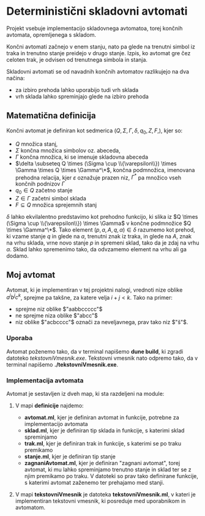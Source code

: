 # Deterministični skladovni avtomati
Projekt vsebuje implementacijo skladovnega avtomatoa, torej končnih avtomata, opremljenega s skladom. 

Končni avtomati začnejo v enem stanju, nato pa glede na trenutni simbol iz traka in trenutno stanje preidejo v drugo stanje. Izpis, ko avtomat gre čez celoten trak, je odvisen od trenutnega simbola in stanja.

Skladovni avtomati se od navadnih končnih avtomatov razlikujejo na dva načina:
- za izbiro prehoda lahko uporabijo tudi vrh sklada
- vrh sklada lahko spreminjajo glede na izbiro prehoda

## Matematična definicija
Končni avtomat je definiran kot sedmerica $(Q, \Sigma, \Gamma, \delta, q_0, Z, F,)$, kjer so:
- $Q$ množica stanj,
- $\Sigma$ končna množica simbolov oz. abeceda,
- $\Gamma$ končna množica, ki se imenuje skladovna abeceda
- $\delta \subseteq Q \times (\Sigma \cup \\{\varepsilon\\}) \times \Gamma \times Q \times \Gamma^\*$, končna podmnožica, imenovana prehodna relacija, kjer $\varepsilon$ oznažuje prazen niz, $\Gamma^*$ pa množico vseh končnih podnizov $\Gamma$
- $q_0 \in Q$ začetno stanje
- $Z \in \Gamma$ začetni simbol sklada
- $F \subseteq Q$ množica sprejemnih stanj

$\delta$ lahko ekvilalentno predstavimo kot prehodno funkcijo, ki slika iz $Q \times (\Sigma \cup \\{\varepsilon\\}) \times \Gamma$ v končne podmnožice $Q \times \Gamma^\*$. Tako element $(p,a,A,q,\alpha) \in \delta$ razumemo kot prehod, ki vzame stanje $q$ in glede na $a$, trenutni znak iz traka, in glede na $A$, znak na vrhu sklada, vrne novo stanje $p$ in spremeni sklad, tako da je zdaj na vrhu $\alpha$. Sklad lahko spremenimo tako, da odvzamemo element na vrhu ali ga dodamo.

## Moj avtomat
Avtomat, ki je implementiran v tej projektni nalogi, vrednoti nize oblike $a^ib^jc^k$, sprejme pa takšne, za katere velja $i+j<k$.
Tako na primer: 
- sprejme niz oblike $"aabbccccc"$
- ne sprejme niza oblike $"abcc"$
- niz oblike $"acbcccc"$ označi za neveljavnega, prav tako niz $"š"$.

### Uporaba
Avtomat poženemo tako, da v terminal napišemo **dune build**, ki zgradi datoteko _tekstovniVmesnik.exe_. Tekstovni vmesnik nato odpremo tako, da v terminal napišemo **./tekstovniVmesnik.exe**.

### Implementacija avtomata
Avtomat je sestavljen iz dveh map, ki sta razdeljeni na module:
1. V mapi **definicije** najdemo:
   -  **avtomat.ml**, kjer je definiran avtomat in funkcije, potrebne za implementacijo avtomata
   -  **sklad.ml**, kjer je definiran tip sklada in funkcije, s katerimi sklad spreminjamo
   -  **trak.ml**, kjer je definiran trak in funkcije, s katerimi se po traku premikamo
   -  **stanje.ml**, kjer je definiran tip stanje
   -  **zagnaniAvtomat.ml**, kjer je definiran "zagnani avtomat", torej avtomat, ki mu lahko spreminjamo trenutno stanje in sklad ter se z njim premikamo po traku. V datoteki so prav tako definirane funkcije, s katerimi avtomat zaženemo ter prehajamo med stanji.

2. V mapi **tekstovniVmesnik** je datoteka **tekstovniVmesnik.ml**, v kateri je implementiran tekstovni vmesnik, ki posreduje med uporabnikom in avtomatom.
